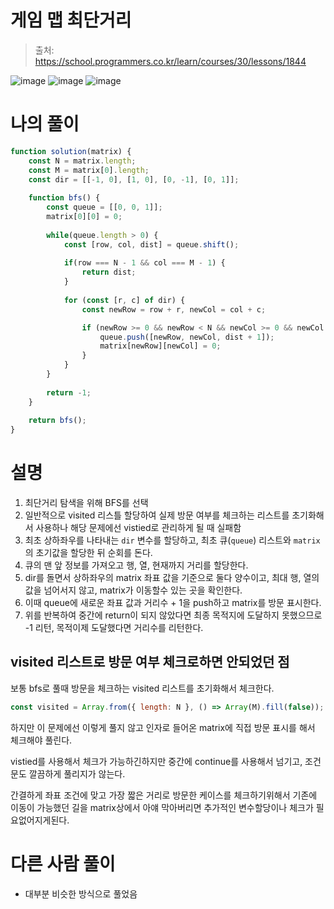 # 게임 맵 최단거리

> 출처: https://school.programmers.co.kr/learn/courses/30/lessons/1844

![image](https://github.com/Tap-Kim/algorithm-history/assets/93532696/e4b1e8a5-bba8-41cd-a64b-ffc226b1cd4b)
![image](https://github.com/Tap-Kim/algorithm-history/assets/93532696/d7820f9d-c9d6-414c-8ae7-cf75101135a8)
![image](https://github.com/Tap-Kim/algorithm-history/assets/93532696/64d57339-75c0-41bd-9c8c-fea0060629e6)

# 나의 풀이
```js
function solution(matrix) {
    const N = matrix.length;
    const M = matrix[0].length;
    const dir = [[-1, 0], [1, 0], [0, -1], [0, 1]]; 
    
    function bfs() {
        const queue = [[0, 0, 1]];
        matrix[0][0] = 0;
        
        while(queue.length > 0) {
            const [row, col, dist] = queue.shift();
            
            if(row === N - 1 && col === M - 1) {
                return dist;
            }
            
            for (const [r, c] of dir) {
                const newRow = row + r, newCol = col + c;

                if (newRow >= 0 && newRow < N && newCol >= 0 && newCol < M && matrix[newRow][newCol] === 1) {
                    queue.push([newRow, newCol, dist + 1]);
                    matrix[newRow][newCol] = 0; 
                }
            }
        }
        
        return -1;
    }
    
    return bfs();
}
```

# 설명
1. 최단거리 탐색을 위해 BFS를 선택
2. 일반적으로 visited 리스틀 할당하여 실제 방문 여부를 체크하는 리스트를 초기화해서 사용하나 해당 문제에선 vistied로 관리하게 될 때 실패함
3. 최초 상하좌우를 나타내는 `dir` 변수를 할당하고, 최초 큐(`queue`) 리스트와 `matrix`의 초기값을 할당한 뒤 순회를 돈다.
4. 큐의 맨 앞 정보를 가져오고 행, 열, 현재까지 거리를 할당한다.
5. dir를 돌면서 상하좌우의 matrix 좌표 값을 기준으로 둘다 양수이고, 최대 행, 열의 값을 넘어서지 않고, matrix가 이동할수 있는 곳을 확인한다.
6. 이때 queue에 새로운 좌표 값과 거리수 + 1을 push하고 matrix를 방문 표시한다.
7. 위를 반복하여 중간에 return이 되지 않았다면 최종 목적지에 도달하지 못했으므로 -1 리턴, 목적이제 도달했다면 거리수를 리턴한다.

## visited 리스트로 방문 여부 체크로하면 안되었던 점
보통 bfs로 풀때 방문을 체크하는 visited 리스트를 초기화해서 체크한다.
```js
const visited = Array.from({ length: N }, () => Array(M).fill(false));
```
하지만 이 문제에선 이렇게 풀지 않고 인자로 들어온 matrix에 직접 방문 표시를 해서 체크해야 풀린다.

vistied를 사용해서 체크가 가능하긴하지만 중간에 continue를 사용해서 넘기고, 조건문도 깔끔하게 풀리지가 않는다.

간결하게 좌표 조건에 맞고 가장 짧은 거리로 방문한 케이스를 체크하기위해서 기존에 이동이 가능했던 길을 matrix상에서 아얘 막아버리면 추가적인 변수할당이나 체크가 필요없어지게된다.

# 다른 사람 풀이
- 대부분 비슷한 방식으로 풀었음
